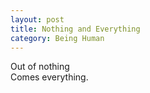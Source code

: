```yaml
---
layout: post
title: Nothing and Everything
category: Being Human 
---
```


Out of nothing  
Comes everything.
